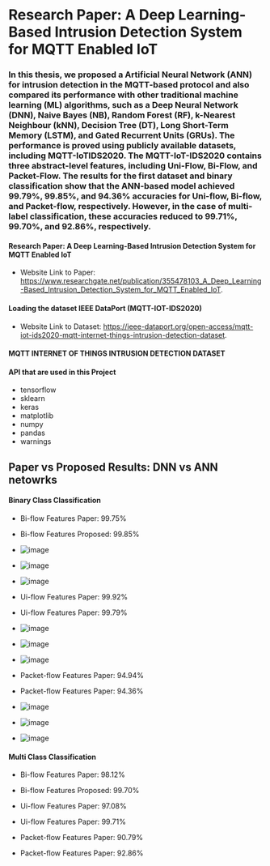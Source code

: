 # Research Paper: A Deep Learning-Based Intrusion Detection System for MQTT Enabled IoT

###  In this thesis, we proposed a Artificial Neural Network (ANN) for intrusion detection in the MQTT-based protocol and also compared its performance with other traditional machine learning (ML) algorithms, such as a Deep Neural Network (DNN), Naive Bayes (NB), Random Forest (RF), k-Nearest Neighbour (kNN), Decision Tree (DT), Long Short-Term Memory (LSTM), and Gated Recurrent Units (GRUs). The performance is proved using publicly available datasets, including MQTT-IoTIDS2020. The MQTT-IoT-IDS2020 contains three abstract-level features, including Uni-Flow, Bi-Flow, and Packet-Flow. The results for the first dataset and binary classification show that the ANN-based model achieved 99.79%, 99.85%, and 94.36% accuracies for Uni-flow, Bi-flow, and Packet-flow, respectively. However, in the case of multi-label classification, these accuracies reduced to 99.71%, 99.70%, and 92.86%, respectively.

#### Research Paper: A Deep Learning-Based Intrusion Detection System for MQTT Enabled IoT
- Website Link to Paper: <https://www.researchgate.net/publication/355478103_A_Deep_Learning-Based_Intrusion_Detection_System_for_MQTT_Enabled_IoT>.

#### Loading the dataset IEEE DataPort (MQTT-IOT-IDS2020)
- Website Link to Dataset: <https://ieee-dataport.org/open-access/mqtt-iot-ids2020-mqtt-internet-things-intrusion-detection-dataset>.
#### MQTT INTERNET OF THINGS INTRUSION DETECTION DATASET

#### API that are used in this Project
- tensorflow
- sklearn
- keras
- matplotlib
- numpy
- pandas
- warnings

## Paper vs Proposed Results: DNN vs ANN netowrks

#### Binary Class Classification

- Bi-flow Features Paper: 99.75%
- Bi-flow Features Proposed: 99.85%
- ![image](https://user-images.githubusercontent.com/74346775/184626036-9cdf59cf-fde2-46cc-9af3-844d0fe70723.png)
- ![image](https://user-images.githubusercontent.com/74346775/184626150-9a6f98db-b45c-40d7-b3cb-579c8ab9f6f2.png)
- ![image](https://user-images.githubusercontent.com/74346775/184626300-7e0a63dc-4b8b-4ff0-bac8-1d6cb492c8c0.png)

- Ui-flow Features Paper: 99.92%
- Ui-flow Features Paper: 99.79%
- ![image](https://user-images.githubusercontent.com/74346775/184626355-958488e9-64c9-404b-a2ff-732f42b84fb7.png)
- ![image](https://user-images.githubusercontent.com/74346775/184626386-9de5528e-f7f6-4a0a-96a8-7abdf0f139eb.png)
- ![image](https://user-images.githubusercontent.com/74346775/184626451-21232b91-0cac-4dfe-aa69-b5738ba7426e.png)

- Packet-flow Features Paper: 94.94%
- Packet-flow Features Paper: 94.36%
- ![image](https://user-images.githubusercontent.com/74346775/184626492-1f96dc18-475d-45ac-8878-153a475cc84c.png)
- ![image](https://user-images.githubusercontent.com/74346775/184626549-c1b197c4-ae54-49b1-afbd-779ef947f6d9.png)
- ![image](https://user-images.githubusercontent.com/74346775/184626596-94a59fac-d84a-4e50-bd96-3d2aecc557ef.png)

#### Multi Class Classification

- Bi-flow Features Paper: 98.12%
- Bi-flow Features Proposed: 99.70%

- Ui-flow Features Paper: 97.08%
- Ui-flow Features Paper: 99.71%

- Packet-flow Features Paper: 90.79%
- Packet-flow Features Paper: 92.86%


